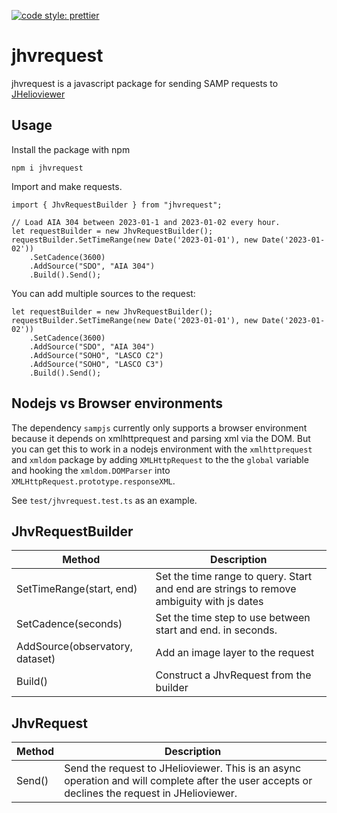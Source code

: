 [![code style: prettier](https://img.shields.io/badge/code_style-prettier-ff69b4.svg?style=flat-square)](https://github.com/prettier/prettier)

# jhvrequest

jhvrequest is a javascript package for sending SAMP requests to [JHelioviewer](https://www.jhelioviewer.org/)

## Usage

Install the package with npm

```
npm i jhvrequest
```

Import and make requests.

```
import { JhvRequestBuilder } from "jhvrequest";

// Load AIA 304 between 2023-01-1 and 2023-01-02 every hour.
let requestBuilder = new JhvRequestBuilder();
requestBuilder.SetTimeRange(new Date('2023-01-01'), new Date('2023-01-02'))
    .SetCadence(3600)
    .AddSource("SDO", "AIA 304")
    .Build().Send();
```

You can add multiple sources to the request:

```
let requestBuilder = new JhvRequestBuilder();
requestBuilder.SetTimeRange(new Date('2023-01-01'), new Date('2023-01-02'))
    .SetCadence(3600)
    .AddSource("SDO", "AIA 304")
    .AddSource("SOHO", "LASCO C2")
    .AddSource("SOHO", "LASCO C3")
    .Build().Send();
```

## Nodejs vs Browser environments

The dependency `sampjs` currently only supports a browser environment because it
depends on xmlhttprequest and parsing xml via the DOM.
But you can get this to work in a nodejs environment with the `xmlhttprequest`
and `xmldom` package by adding `XMLHttpRequest` to the the `global` variable
and hooking the `xmldom.DOMParser` into `XMLHttpRequest.prototype.responseXML`.

See `test/jhvrequest.test.ts` as an example.

## JhvRequestBuilder

| Method                          | Description                                                                              |
| ------------------------------- | ---------------------------------------------------------------------------------------- |
| SetTimeRange(start, end)        | Set the time range to query. Start and end are strings to remove ambiguity with js dates |
| SetCadence(seconds)             | Set the time step to use between start and end. in seconds.                              |
| AddSource(observatory, dataset) | Add an image layer to the request                                                        |
| Build()                         | Construct a JhvRequest from the builder                                                  |

## JhvRequest

| Method | Description                                                                                                                                    |
| ------ | ---------------------------------------------------------------------------------------------------------------------------------------------- |
| Send() | Send the request to JHelioviewer. This is an async operation and will complete after the user accepts or declines the request in JHelioviewer. |
